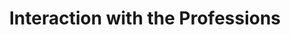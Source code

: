 ---
layout: tags
title: "Interaction with the Professions"
tags: "Interaction with the Professions"
---